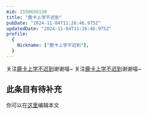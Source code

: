```yaml
---
mid: 1550656130
title: "鹿卡上学不迟到"
pubDate: "2024-11-04T11:26:46.975Z"
updatedDate: "2024-11-04T11:26:46.975Z"
profile:
  {
    Nickname: ["鹿卡上学不迟到"],
  }
---
```


关注[鹿卡上学不迟到](https://space.bilibili.com/1550656130)谢谢喵~ 关注[鹿卡上学不迟到](https://space.bilibili.com/1550656130)谢谢喵~

## 此条目有待补充
你可以在[这里](https://github.com/Yuhanawa/VTuber.ICU-Content/edit/master/v/鹿卡上学不迟到/index.md)编辑本文
